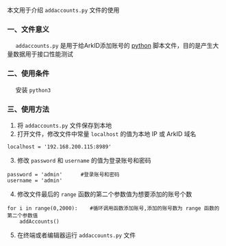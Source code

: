 本文用于介绍 `addaccounts.py` 文件的使用                     
### 一、文件意义                   
&nbsp;&nbsp;&nbsp;&nbsp; `addaccounts.py` 是用于给ArkID添加账号的 [python](https://www.python.org/) 脚本文件，目的是产生大量数据用于接口性能测试        
### 二、使用条件      
&nbsp;&nbsp;&nbsp;&nbsp;&nbsp;安装 `python3`     
### 三、使用方法      
1. 将 `addaccounts.py` 文件保存到本地    
2. 打开文件，修改文件中常量 `localhost` 的值为本地 IP 或 ArkID 域名   
```
localhost = '192.168.200.115:8989'
```  
3. 修改 `password` 和 `username` 的值为登录账号和密码    
```
password = 'admin'      #登录账号和密码
username = 'admin'
```
4. 修改文件最后的 `range` 函数的第二个参数值为想要添加的账号个数    
```
for i in range(0,2000):    #循环调用函数添加账号,添加的账号数为 range 函数的第二个参数值
    addAccounts()
```       
5. 在终端或者编辑器运行 `addaccounts.py` 文件

